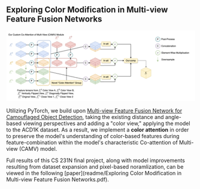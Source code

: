 ## Exploring Color Modification in Multi-view Feature Fusion Networks

![Custom ColorView Figure](readme/figure.png)

Utilizing PyTorch, we build upon [Multi-view Feature Fusion Network for Camouflaged Object Detection](https://openaccess.thecvf.com/content/WACV2023/papers/Zheng_MFFN_Multi-View_Feature_Fusion_Network_for_Camouflaged_Object_Detection_WACV_2023_paper.pdf), taking the existing distance and angle-based viewing perspectives and adding a "color view," applying the model to the ACD1K dataset. As a result, we implement a **color attention** in order to preserve the model's understanding of color-based features during feature-combination within the model's characteristic Co-attention of Multi-view (CAMV) model.

Full results of this CS 231N final project, along with model improvements resulting from dataset expansion and pixel-based noramlization, can be viewed in the following [paper](readme/Exploring Color Modification in Multi-view Feature Fusion Networks.pdf).


